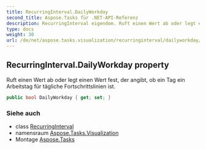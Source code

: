 ```yaml
---
title: RecurringInterval.DailyWorkday
second_title: Aspose.Tasks für .NET-API-Referenz
description: RecurringInterval eigendom. Ruft einen Wert ab oder legt einen Wert fest der angibt ob ein Tag ein Arbeitstag für tägliche Fortschrittslinien ist.
type: docs
weight: 30
url: /de/net/aspose.tasks.visualization/recurringinterval/dailyworkday/
---
```

## RecurringInterval.DailyWorkday property

Ruft einen Wert ab oder legt einen Wert fest, der angibt, ob ein Tag ein Arbeitstag für tägliche Fortschrittslinien ist.

```csharp
public bool DailyWorkday { get; set; }
```

### Siehe auch

* class [RecurringInterval](../)
* namensraum [Aspose.Tasks.Visualization](../../recurringinterval/)
* Montage [Aspose.Tasks](../../../)


